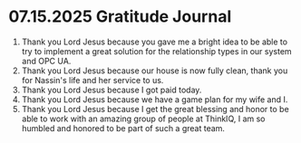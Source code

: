 # 07.15.2025 Gratitude Journal

1. Thank you Lord Jesus because you gave me a bright idea to be able to try to implement a great solution for the relationship types in our system and OPC UA.
2. Thank you Lord Jesus because our house is now fully clean, thank you for Nassin's life and her service to us.
3. Thank you Lord Jesus because I got paid today.
4. Thank you Lord Jesus because we have a game plan for my wife and I.
5. Thank you Lord Jesus because I get the great blessing and honor to be able to work with an amazing group of people at ThinkIQ, I am so humbled and honored to be part of such a great team.
